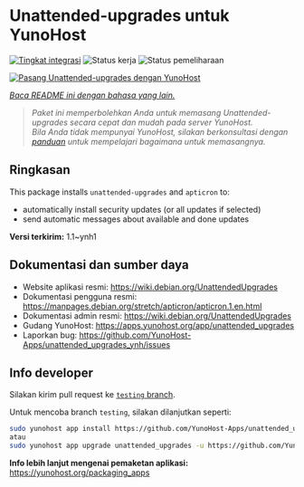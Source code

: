 <!--
N.B.: README ini dibuat secara otomatis oleh <https://github.com/YunoHost/apps/tree/master/tools/readme_generator>
Ini TIDAK boleh diedit dengan tangan.
-->

# Unattended-upgrades untuk YunoHost

[![Tingkat integrasi](https://dash.yunohost.org/integration/unattended_upgrades.svg)](https://ci-apps.yunohost.org/ci/apps/unattended_upgrades/) ![Status kerja](https://ci-apps.yunohost.org/ci/badges/unattended_upgrades.status.svg) ![Status pemeliharaan](https://ci-apps.yunohost.org/ci/badges/unattended_upgrades.maintain.svg)

[![Pasang Unattended-upgrades dengan YunoHost](https://install-app.yunohost.org/install-with-yunohost.svg)](https://install-app.yunohost.org/?app=unattended_upgrades)

*[Baca README ini dengan bahasa yang lain.](./ALL_README.md)*

> *Paket ini memperbolehkan Anda untuk memasang Unattended-upgrades secara cepat dan mudah pada server YunoHost.*  
> *Bila Anda tidak mempunyai YunoHost, silakan berkonsultasi dengan [panduan](https://yunohost.org/install) untuk mempelajari bagaimana untuk memasangnya.*

## Ringkasan

This package installs `unattended-upgrades` and `apticron` to:

* automatically install security updates (or all updates if selected)
* send automatic messages about available and done updates


**Versi terkirim:** 1.1~ynh1
## Dokumentasi dan sumber daya

- Website aplikasi resmi: <https://wiki.debian.org/UnattendedUpgrades>
- Dokumentasi pengguna resmi: <https://manpages.debian.org/stretch/apticron/apticron.1.en.html>
- Dokumentasi admin resmi: <https://wiki.debian.org/UnattendedUpgrades>
- Gudang YunoHost: <https://apps.yunohost.org/app/unattended_upgrades>
- Laporkan bug: <https://github.com/YunoHost-Apps/unattended_upgrades_ynh/issues>

## Info developer

Silakan kirim pull request ke [`testing` branch](https://github.com/YunoHost-Apps/unattended_upgrades_ynh/tree/testing).

Untuk mencoba branch `testing`, silakan dilanjutkan seperti:

```bash
sudo yunohost app install https://github.com/YunoHost-Apps/unattended_upgrades_ynh/tree/testing --debug
atau
sudo yunohost app upgrade unattended_upgrades -u https://github.com/YunoHost-Apps/unattended_upgrades_ynh/tree/testing --debug
```

**Info lebih lanjut mengenai pemaketan aplikasi:** <https://yunohost.org/packaging_apps>
